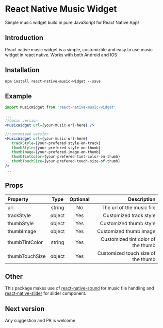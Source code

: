 # React Native Music Widget

Simple music widget build in pure JavaScript for React Native App!

## Introduction

React native music widget is a simple, customizble and easy to use music widget in react native. Works with both Android and IOS

## Installation

```
npm install react-native-music-widget --save
```

## Example

```jsx
import MusicWidget from 'react-native-music-widget'

...
//basic version
<MusicWidget url={your-music-url-here} />

//customized version
<MusicWidget url={your-music-url-here}
   trackStyle={your-prefered-style-on-track}
   thumbStyle={your-prefered-style-on-thumb}
   thumbImage={your-prefered-image-on-thumb}
   thumbTintColor={your-prefered-tint-color-on-thumb}
   thumbTouchSize={your-prefered-touch-size-of-thumb}
/>
...
```

## Props

|Property|Type     |Optional|Description|
|:-------------|:------:|:-----:|---------------------------------:|
|url           |string  |No     |The url of the music file         |
|trackStyle    |object  |Yes    |Customized track style            |
|thumbStyle    |object  |Yes    |Customized thumb style            |
|thumbImage    |object  |Yes    |Customized thumb image            |
|thumbTintColor|string  |Yes    |Customized tint color of the thumb|
|thumbTouchSize|object  |Yes    |Customized touch size of the thumb|

## Other

This package makes use of [react-native-sound](https://github.com/zmxv/react-native-sound) for music file handling and [react-native-slider](https://github.com/jeanregisser/react-native-slider) for slider component.

## Next version

Any suggestion and PR is welcome
